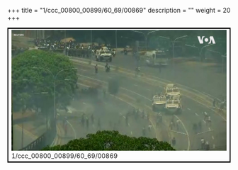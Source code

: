 +++
title = "1/ccc_00800_00899/60_69/00869"
description = ""
weight = 20
+++

<table style="border:2px solid black;max-width:800px;max-height:800px;" 
><tr><td>
<img class="center-fit-jpg"
src="/jpg_/aaa_20190430_NxaOmWaI8sI_00868.jpg">
1/ccc_00800_00899/60_69/00869
</img></td></tr></table>
